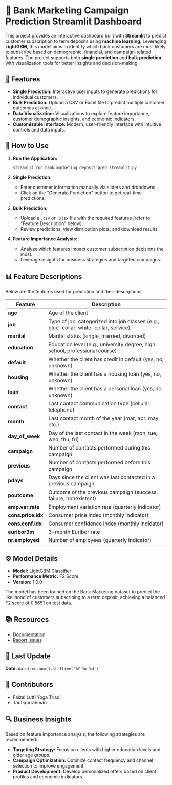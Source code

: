 # 🏦 Bank Marketing Campaign Prediction Streamlit Dashboard

This project provides an interactive dashboard built with **Streamlit** to predict customer subscription to term deposits using **machine learning**. Leveraging **LightGBM**, this model aims to identify which bank customers are most likely to subscribe based on demographic, financial, and campaign-related features. The project supports both **single prediction** and **bulk prediction** with visualization tools for better insights and decision-making.

## 📌 Features

- **Single Prediction:** Interactive user inputs to generate predictions for individual customers.
- **Bulk Prediction:** Upload a CSV or Excel file to predict multiple customer outcomes at once.
- **Data Visualization:** Visualizations to explore feature importance, customer demographic insights, and economic indicators.
- **Customizable Interface:** Modern, user-friendly interface with intuitive controls and data inputs.
  
## 🚀 How to Use

1. **Run the Application:**
   ```bash
   streamlit run bank_marketing_deposit_pred_streamlit.py
   ```

2. **Single Prediction:**
   - Enter customer information manually via sliders and dropdowns.
   - Click on the "Generate Prediction" button to get real-time predictions.

3. **Bulk Prediction:**
   - Upload a `.csv` or `.xlsx` file with the required features (refer to "Feature Description" below).
   - Review predictions, view distribution plots, and download results.

4. **Feature Importance Analysis:**
   - Analyze which features impact customer subscription decisions the most.
   - Leverage insights for business strategies and targeted campaigns.

## 📊 Feature Descriptions

Below are the features used for prediction and their descriptions:

| Feature             | Description                                                                                       |
|---------------------|---------------------------------------------------------------------------------------------------|
| **age**             | Age of the client                                                                                 |
| **job**             | Type of job, categorized into job classes (e.g., blue-collar, white-collar, service)             |
| **marital**         | Marital status (single, married, divorced)                                                        |
| **education**       | Education level (e.g., university degree, high school, professional course)                       |
| **default**         | Whether the client has credit in default (yes, no, unknown)                                       |
| **housing**         | Whether the client has a housing loan (yes, no, unknown)                                          |
| **loan**            | Whether the client has a personal loan (yes, no, unknown)                                         |
| **contact**         | Last contact communication type (cellular, telephone)                                             |
| **month**           | Last contact month of the year (mar, apr, may, etc.)                                              |
| **day_of_week**     | Day of the last contact in the week (mon, tue, wed, thu, fri)                                     |
| **campaign**        | Number of contacts performed during this campaign                                                 |
| **previous**        | Number of contacts performed before this campaign                                                 |
| **pdays**           | Days since the client was last contacted in a previous campaign                                   |
| **poutcome**        | Outcome of the previous campaign (success, failure, nonexistent)                                  |
| **emp.var.rate**    | Employment variation rate (quarterly indicator)                                                   |
| **cons.price.idx**  | Consumer price index (monthly indicator)                                                          |
| **cons.conf.idx**   | Consumer confidence index (monthly indicator)                                                     |
| **euribor3m**       | 3-month Euribor rate                                                                              |
| **nr.employed**     | Number of employees (quarterly indicator)                                                         |


## ⚙️ Model Details

- **Model:** LightGBM Classifier
- **Performance Metric:** F2 Score
- **Version:** 1.0.0

The model has been trained on the Bank Marketing dataset to predict the likelihood of customers subscribing to a term deposit, achieving a balanced F2 score of 0.5651 on test data.

## 📚 Resources

- [Documentation](https://github.com/ABCDullahh/Purwadhika-Final-Project-Bank-Marketing-Campaign)
- [Report Issues](mailto:faizal2jz@gmail.com)

## 📅 Last Update

**Date:** `datetime.now().strftime('%Y-%m-%d')`

## 👥 Contributors

- Faizal Lutfi Yoga Triadi
- Taufiqurrahman

## 🔍 Business Insights

Based on feature importance analysis, the following strategies are recommended:
- **Targeting Strategy:** Focus on clients with higher education levels and older age groups.
- **Campaign Optimization:** Optimize contact frequency and channel selection to improve engagement.
- **Product Development:** Develop personalized offers based on client profiles and economic indicators.
